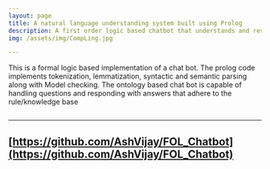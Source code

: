 ```yaml
---
layout: page
title: A natural language understanding system built using Prolog
description: A first order logic based chatbot that understands and responds to queries
img: /assets/img/CompLing.jpg

---
```


This is a formal logic based implementation of a chat bot. The prolog code implements tokenization, lemmatization, syntactic and semantic parsing along with Model checking. The ontology based chat bot is capable of handling questions and responding with answers that adhere to the rule/knowledge base 

<div class="img_row">
    <img class="col two left" src="{{ site.baseurl }}/assets/img/CompLing.jpg" alt="" title="Reference pic only"/>
</div>

---
 [https://github.com/AshVijay/FOL_Chatbot](https://github.com/AshVijay/FOL_Chatbot)
---
